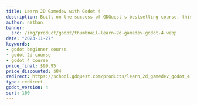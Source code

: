```yaml
---
title: Learn 2D Gamedev with Godot 4
description: Built on the success of GDQuest's bestselling course, this Godot 4 course uses cutting edge ed-tech to teach the fundamentals of game development over 19 modules packed with interactive exercises.
author: nathan
banner:
  src: /img/product/godot/thumbnail-learn-2d-gamedev-godot-4.webp
date: "2023-11-27"
keywords:
- godot beginner course
- godot 2d course
- godot 4 course
price_final: $99.95
price_discounted: $84
redirect: https://school.gdquest.com/products/learn_2d_gamedev_godot_4
type: redirect
godot_version: 4
sort: 100
---
```

